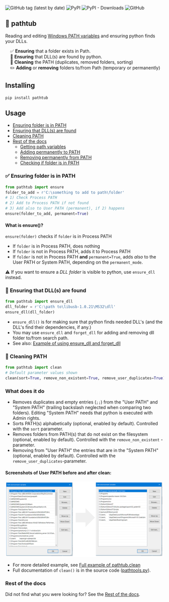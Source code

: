 ![GitHub tag (latest by date)](https://img.shields.io/github/v/tag/np-8/pathtub)&nbsp;![PyPI](https://img.shields.io/pypi/v/pathtub)&nbsp;![PyPI - Downloads](https://img.shields.io/pypi/dm/pathtub)&nbsp;![GitHub](https://img.shields.io/github/license/np-8/pathtub)

## 🛁 pathtub

Reading and editing [Windows PATH variables](docs/path_variables.md) and ensuring python finds your DLLs.


   &nbsp;&nbsp;&nbsp;&nbsp;✅ **Ensuring** that a folder exists in Path. <br>
   &nbsp;&nbsp;&nbsp;&nbsp;🔗 **Ensuring** that DLL(s) are found by python. <br>
   &nbsp;&nbsp;&nbsp;&nbsp;🧽 **Cleaning** the PATH (duplicates, removed folders, sorting) <br>
   &nbsp;&nbsp;&nbsp;&nbsp;✏️ **Adding** or **removing** folders to/from Path (temporary or permanently) <br>



## Installing
```
pip install pathtub
```


## Usage

- [Ensuring folder is in PATH](#-ensuring-folder-is-in-path)
- [Ensuring that DLL(s) are found](#-ensuring-that-dlls-are-found)
- [Cleaning PATH](#-cleaning-path)
- [Rest of the docs](#rest-of-the-docs)
  - [Getting path variables](docs/rest_of_the_docs.md#getting-path-variables)
  - [Adding permanently to PATH](docs/rest_of_the_docs.md#adding-permanently-to-path-user)
  - [Removing permanently from PATH](docs/rest_of_the_docs.md#removing-permanently-from-path-user)
  - [Checking if folder is in PATH](docs/rest_of_the_docs.md#checking-if-folder-is-in-path)
  


### ✅ Ensuring folder is in PATH
```python
from pathtub import ensure
folder_to_add = r'C:\something to add to path\folder'
# 1) Check Process PATH
# 2) Add to Process PATH if not found
# 3) Add also to User PATH (permanent), if 2) happens
ensure(folder_to_add, permanent=True)
```
#### What is ensure()?
`ensure(folder)`  checks if `folder` is in Process PATH<br>
- If `folder` is in Process PATH, does nothing
- If `folder` is not in Process PATH, adds it to Process PATH
- If `folder` is not in Process PATH **and** `permanent=True`, adds *also* to the User PATH or System PATH, depending on the `permanent_mode`. 
  
⚠️ If you want to ensure a *DLL folder* is visible to python, use `ensure_dll` instead. 


### 🔗 **Ensuring** that DLL(s) are found 
```python
from pathtub import ensure_dll
dll_folder = r'C:\path to\libusb-1.0.21\MS32\dll'
ensure_dll(dll_folder)
```
- `ensure_dll()` is for making sure that python finds needed DLL's (and the DLL's find their dependencies, if any.)
- You may use `ensure_dll` and `forget_dll` for adding and removing dll folder to/from search path.
- See also: [Example of using ensure_dll and forget_dll](docs/dll_paths.md)




### 🧽 Cleaning PATH
```python
from pathtub import clean
# Default parameter values shown
clean(sort=True, remove_non_existent=True, remove_user_duplicates=True)
```
### What does it do
- Removes duplicates and empty entries (`;;`) from the "User PATH" and "System PATH" (trailing backslash neglected when comparing two folders). Editing "System PATH" needs that python is executed with Admin rights.
- Sorts PATH(s) alphabetically (optional, enabled by default). Controlled with the `sort` parameter.
- Removes folders from PATH(s) that do not exist on the filesystem (optional, enabled by default). Controlled with the `remove_non_existent` -parameter.
- Removing from "User PATH" the entries that are in the "System PATH" (optional, enabled by default). Controlled with the `remove_user_duplicates`-parameter.

#### Screenshots of User PATH before and after clean:
   ![User PATH](img/user-before-after-clean.png)  


- For more detailed example, see [Full example of pathtub.clean](docs/example_clean.md)
- Full documentation of `clean()` is in the source code ([pathtools.py](pathtub/pathtools.py)).

### Rest of the docs
Did not find what you were looking for? See the [Rest of the docs](docs/rest_of_the_docs.md).
